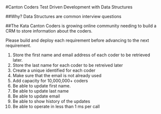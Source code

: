 #Canton Coders Test Driven Development with Data Structures

##Why?
Data Structures are common interview questions

##The Kata
Canton Coders is growing online community needing to build a CRM to store information about the coders.

Please build and deploy each requirement before advancing to the next requirement.


1. Store the first name and email address of each coder to be retrieved later.
2. Store the last name for each coder to be retreived later
3. Create a unique identified for each coder
4. Make sure that the email is not already used
5. Add capacity for 10,000,000+ coders
6. Be able to update first name.
7. Be able to update last name
8. Be able to update email
9. Be able to show history of the updates
10. Be able to operate in less than 1 ms per call
